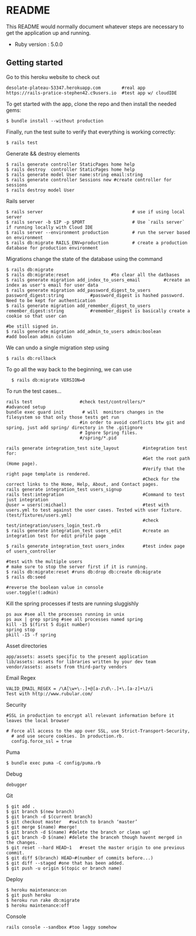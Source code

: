 # README

This README would normally document whatever steps are necessary to get the
application up and running.

* Ruby version : 5.0.0


## Getting started

Go to this heroku website to check out
```
desolate-plateau-53347.herokuapp.com        #real app
https://rails-pratice-stephen42.c9users.io  #test app w/ cloudIDE
```
To get started with the app, clone the repo and then install the needed gems:

```
$ bundle install --without production
```
Finally, run the test suite to verify that everything is working correctly:

```
$ rails test
```

Generate && destroy elements
```
$ rails generate controller StaticPages home help
$ rails destroy  controller StaticPages home help
$ rails generate model User name:string email:string
$ rails generate controller Sessions new #create controller for sessions
$ rails destroy model User

```
Rails server
```
$ rails server                                  # use if using local server
$ rails server -b $IP -p $PORT                  # Use `rails server` if running locally with Cloud IDE
$ rails server --environment production         # run the server based on environment
$ rails db:migrate RAILS_ENV=production         # create a production database for production environment
```

Migrations change the state of the database using the command
```
$ rails db:migrate
$ rails db:migrate:reset                #to clear all the datbases
$ rails generate migration add_index_to_users_email         #create an index as user's email for user data
$ rails generate migration add_password_digest_to_users password_digest:string          #password_digest is hashed password. Need to be kept for authentication
$ rails generate migration add_remember_digest_to_users remember_digest:string          #remember_digest is basically create a cookie so that user can
                                                                                        #be still signed in.
$ rails generate migration add_admin_to_users admin:boolean                             #add boolean admin column
```
We can undo a single migration step using
```
$ rails db:rollback
```
To go all the way back to the beginning, we can use
```
  $ rails db:migrate VERSION=0
```
To run the test cases...
```
rails test                  #check test/controllers/*
#advanced setup
bundle exec guard init       # will  monitors changes in the filesystem so that only those tests get run
                            #in order to avoid conflicts btw git and spring, just add spring/ directory in the .gitignore
                            # Ignore Spring files.
                            #/spring/*.pid

rails generate integration_test site_layout         #integration test for:
                                                    #Get the root path (Home page).
                                                    #Verify that the right page template is rendered.
                                                    #Check for the correct links to the Home, Help, About, and Contact pages.
rails generate integration_test users_signup
rails test:integration                              #Command to test just integration
@user = users(:michael)                             #test with users.yml to test against the user cases. Tested with user fixture. (test/fixtures/users.yml)
                                                    #check test/integration/users_login_test.rb
$ rails generate integration_test users_edit        #create an integration test for edit profile page

$ rails generate integration_test users_index       #test index page of users_controller

#test with the multiple users
# make sure to stop the server first if it is running.
$ rails db:migrate:reset #runs db:drop db:create db:migrate
$ rails db:seed

#reverse the boolean value in console
user.toggle!(:admin)
``` 
Kill the spring processes if tests are running sluggishly

```
ps aux #see all the processes running in unix
ps aux | grep spring #see all processes named spring
kill -15 $(first 5 digit number)
spring stop
pkill -15 -f spring
```
Asset directories
```
app/assets: assets specific to the present application
lib/assets: assets for libraries written by your dev team
vendor/assets: assets from third-party vendors
```
Email Regex
```
VALID_EMAIL_REGEX = /\A[\w+\-.]+@[a-z\d\-.]+\.[a-z]+\z/i
Test with http://www.rubular.com/
```
Security
```
#SSL in production to encrypt all relevant information before it leaves the local browser

# Force all access to the app over SSL, use Strict-Transport-Security,
  # and use secure cookies. In production.rb.
  config.force_ssl = true

```

Puma
```
$ bundle exec puma -C config/puma.rb
```

Debug
```
debugger
```

Git
```
$ git add .
$ git branch $(new branch)
$ git branch -d $(current branch)
$ git checkout master 	#switch to branch ‘master’
$ git merge $(name)	#merge!
$ git branch -d $(name)	#delete the branch or clean up!
$ git branch -D $(name)	#delete the branceh though havent merged in the changes.
$ git reset --hard HEAD~1	#reset the master origin to one previous commit.
$ git diff $(branch) HEAD~#(number of commits before...)
$ git diff --staged #one that has been added.
$ git push -u origin $(topic or branch name)
```

Deploy
```
$ heroku maintenance:on
$ git push heroku
$ heroku run rake db:migrate
$ heroku maintenance:off

```
Console
```
rails console --sandbox #too laggy somehow
```